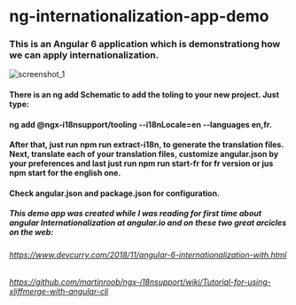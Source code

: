 # ng-internationalization-app-demo
### This is an Angular 6 application which is demonstrationg how we can apply internationalization.
![screenshot_1](https://user-images.githubusercontent.com/20326000/53811055-19e00480-3f61-11e9-997c-d4b30c43f204.png)

#### There is an ng add Schematic to add the toling to your new project. Just type:
#### ng add @ngx-i18nsupport/tooling --i18nLocale=en --languages en,fr.
#### After that, just run npm run extract-i18n, to generate the translation files. Next, translate each of your translation files, customize angular.json by your preferences and last just run npm run start-fr for fr version or jus npm start for the english one.
#### Check angular.json and package.json for configuration. 


##### This demo app was created while I was reading for first time about angular Internationalization at angular.io and on these two great arcicles on the web:
###### https://www.devcurry.com/2018/11/angular-6-internationalization-with.html
###### https://github.com/martinroob/ngx-i18nsupport/wiki/Tutorial-for-using-xliffmerge-with-angular-cli
